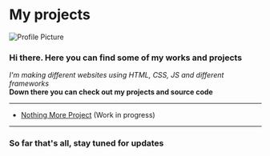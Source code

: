 # My projects
![Profile Picture](https://user-images.githubusercontent.com/42829827/229069110-5f0ace14-38c0-46d4-9013-6c734909fcfc.png)
### Hi there. Here you can find some of my works and projects
*I'm making different websites using HTML, CSS, JS and different frameworks*  
**Down there you can check out my projects and source code**  

---
- [Nothing More Project](https://imflawlezz.github.io/NothingMore_Project/index.html) (Work in progress)
---
### So far that's all, stay tuned for updates

